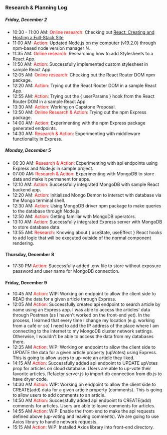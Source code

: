 
### Research & Planning Log
##### Friday, December 2
* 10:30 - 11:00 AM: <span style="color:red">Online research:</span> Checking out [React: Creating and Hosting a Full-Stack Site](https://www.linkedin.com/learning-login/share?account=56745513&forceAccount=false&redirect=https%3A%2F%2Fwww.linkedin.com%2Flearning%2Freact-creating-and-hosting-a-full-stack-site-15153869%3Ftrk%3Dshare_ent_url%26shareId%3DQ%252FAAp11LRy2iIxC%252B9b50Hg%253D%253D)
* 11:00 AM: <span style="color:red">Action:</span> Updated Node.js on my computer (v19.2.0) through npm-based node version manager N.
* 11:35 AM: <span style="color:red">Online research:</span> Researching how to add Stylesheets to a React App.
* 11:50 AM: <span style="color:red">Action:</span> Successfully implemented custom stylesheet in sample React App.
* 12:05 AM: <span style="color:red">Online research:</span> Checking out the React Router DOM npm package.
* 12:20 AM: <span style="color:red">Action:</span> Trying out the React Router DOM in a sample React App.
* 12:55 AM: <span style="color:red">Action:</span> Trying out the { userParams } hook from the React Router DOM in a sample React App.
* 13:30 AM: <span style="color:red">Action:</span> Working on Capstone Proposal.
* 13:50 AM: <span style="color:red">Online Research & Action:</span> Trying out the npm Express package.
* 14:00 AM: <span style="color:red">Action:</span> Experimenting with the npm Express package generated endpoints.
* 14:30 AM: <span style="color:red">Research & Action:</span> Experimenting with middleware functionality in Express.
##### Monday, December 5
* 06:30 AM: <span style="color:red">Research & Action:</span> Experimenting with api endpoints using Express and Node.js in sample project.
* 07:00 AM: <span style="color:red">Research & Action:</span> Experimenting with MongoDB to store data and make it permanent for apps.
* 12:10 AM: <span style="color:red">Action:</span> Successfully integrated MongoDB with sample React backend app.
* 12:20 AM: <span style="color:red">Action:</span> Initialized Mongo Demon to interact with database via the Mongo terminal shell.
* 12:30 AM: <span style="color:red">Action:</span> Using MongoDB driver npm package to make queries to the database through Node.js.
* 12:50 AM: <span style="color:red">Action:</span> Getting familiar with MongoDB operators.
* 13:10 AM: <span style="color:red">Action:</span> Successfully integrated Express server with MongoDB to store database data.
* 13:55 AM: <span style="color:red">Research:</span> Knowing about { useState, useEffect } React hooks to add logic that will be executed outside of the normal component rendering.
#### Thursday, December 8
* 17:30 PM <span style="color:red">Action:</span> Successfully added .env file to store without exposure password and user name for MongoDB connection.
#### Friday, December 9
* 10:45 AM <span style="color:red">Action:</span> WIP: Working on endpoint to allow the client side to READ the data for a given article through Express.
* 12:05 AM <span style="color:red">Action:</span> Successfully created api endpoint to search article by name using an Express app. I was able to access the articles' data through Postman (as I haven't worked on the front-end yet). 
In the process, I learned that every time I change my location (e.g. working from a café or so) I need to add the IP address of the place where I am connecting to the internet to my MongoDB cluster network settings. Otherwise, I wouldn't be able to access the data from my databases there.
* 12:35 AM <span style="color:red">Action:</span> WIP: Working on endpoint to allow the client side to UPDATE the data for a given article property (upVotes) using Express. This is going to allow users to up-vote an article they liked.
* 14:15 AM <span style="color:red">Action:</span> Successfully added api endpoint to UPDATE upVotes prop for articles on cloud database. Users are able to up-vote their favorite articles. Refactor server.js to import db connection from db.js to have dryer code.
* 14:30 AM <span style="color:red">Action:</span> WIP: Working on endpoint to allow the client side to CREATE(add) data for a given article property (comments). This is going to allow users to add comments to an article.
* 14:50 AM <span style="color:red">Action:</span> Successfully added api endpoint to CREATE(add) comments for articles. Users are able to leave comments for articles.
* 14:55 AM <span style="color:red">Action:</span> WIP: Enable the front-end to make the api requests defined above (up-voting and leaving comments). We are going to use Axios library to handle network requests.
* 15:15 AM <span style="color:red">Action:</span> WIP: Installed Axios library into front-end directory.